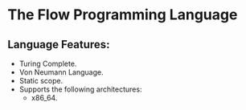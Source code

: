# The Flow Programming Language

## Language Features:
 * Turing Complete.
 * Von Neumann Language.
 * Static scope.
 * Supports the following architectures:
    * x86\_64.
